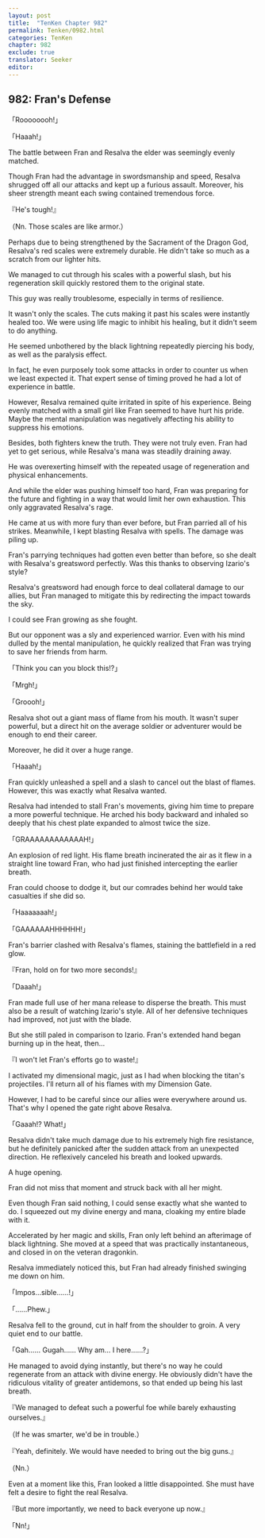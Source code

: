 ```yaml
---
layout: post
title:  "TenKen Chapter 982"
permalink: Tenken/0982.html
categories: TenKen
chapter: 982
exclude: true
translator: Seeker
editor: 
---
```

<h2>982: Fran's Defense</h2>

「Roooooooh!」

「Haaah!」

The battle between Fran and Resalva the elder was seemingly evenly matched.

Though Fran had the advantage in swordsmanship and speed, Resalva shrugged off all our attacks and kept up a furious assault. Moreover, his sheer strength meant each swing contained tremendous force.

『He's tough!』

（Nn. Those scales are like armor.）

Perhaps due to being strengthened by the Sacrament of the Dragon God, Resalva's red scales were extremely durable. He didn't take so much as a scratch from our lighter hits.

We managed to cut through his scales with a powerful slash, but his regeneration skill quickly restored them to the original state.

This guy was really troublesome, especially in terms of resilience.

It wasn't only the scales. The cuts making it past his scales were instantly healed too. We were using life magic to inhibit his healing, but it didn't seem to do anything.

He seemed unbothered by the black lightning repeatedly piercing his body, as well as the paralysis effect.

In fact, he even purposely took some attacks in order to counter us when we least expected it. That expert sense of timing proved he had a lot of experience in battle.

However, Resalva remained quite irritated in spite of his experience. Being evenly matched with a small girl like Fran seemed to have hurt his pride. Maybe the mental manipulation was negatively affecting his ability to suppress his emotions.

Besides, both fighters knew the truth. They were not truly even. Fran had yet to get serious, while Resalva's mana was steadily draining away.

He was overexerting himself with the repeated usage of regeneration and physical enhancements.

And while the elder was pushing himself too hard, Fran was preparing for the future and fighting in a way that would limit her own exhaustion. This only aggravated Resalva's rage.

He came at us with more fury than ever before, but Fran parried all of his strikes. Meanwhile, I kept blasting Resalva with spells. The damage was piling up.

Fran's parrying techniques had gotten even better than before, so she dealt with Resalva's greatsword perfectly. Was this thanks to observing Izario's style?

Resalva's greatsword had enough force to deal collateral damage to our allies, but Fran managed to mitigate this by redirecting the impact towards the sky.

I could see Fran growing as she fought.

But our opponent was a sly and experienced warrior. Even with his mind dulled by the mental manipulation, he quickly realized that Fran was trying to save her friends from harm.

「Think you can you block this!?」

「Mrgh!」

「Groooh!」

Resalva shot out a giant mass of flame from his mouth. It wasn't super powerful, but a direct hit on the average soldier or adventurer would be enough to end their career.

Moreover, he did it over a huge range.

「Haaah!」

Fran quickly unleashed a spell and a slash to cancel out the blast of flames. However, this was exactly what Resalva wanted.

Resalva had intended to stall Fran's movements, giving him time to prepare a more powerful technique. He arched his body backward and inhaled so deeply that his chest plate expanded to almost twice the size.

「GRAAAAAAAAAAAAH!」

An explosion of red light. His flame breath incinerated the air as it flew in a straight line toward Fran, who had just finished intercepting the earlier breath.

Fran could choose to dodge it, but our comrades behind her would take casualties if she did so.

「Haaaaaaah!」

「GAAAAAAHHHHHH!」

Fran's barrier clashed with Resalva's flames, staining the battlefield in a red glow.

『Fran, hold on for two more seconds!』

「Daaah!」

Fran made full use of her mana release to disperse the breath. This must also be a result of watching Izario's style. All of her defensive techniques had improved, not just with the blade.

But she still paled in comparison to Izario. Fran's extended hand began burning up in the heat, then...

『I won't let Fran's efforts go to waste!』

I activated my dimensional magic, just as I had when blocking the titan's projectiles. I'll return all of his flames with my Dimension Gate.

However, I had to be careful since our allies were everywhere around us. That's why I opened the gate right above Resalva.

「Gaaah!? What!」

Resalva didn't take much damage due to his extremely high fire resistance, but he definitely panicked after the sudden attack from an unexpected direction. He reflexively canceled his breath and looked upwards.

A huge opening.

Fran did not miss that moment and struck back with all her might.

Even though Fran said nothing, I could sense exactly what she wanted to do. I squeezed out my divine energy and mana, cloaking my entire blade with it.

Accelerated by her magic and skills, Fran only left behind an afterimage of black lightning. She moved at a speed that was practically instantaneous, and closed in on the veteran dragonkin.

Resalva immediately noticed this, but Fran had already finished swinging me down on him.

「Impos…sible……!」

「……Phew.」

Resalva fell to the ground, cut in half from the shoulder to groin. A very quiet end to our battle.

「Gah…… Gugah…… Why am… I here……?」

He managed to avoid dying instantly, but there's no way he could regenerate from an attack with divine energy. He obviously didn't have the ridiculous vitality of greater antidemons, so that ended up being his last breath.

『We managed to defeat such a powerful foe while barely exhausting ourselves.』

（If he was smarter, we'd be in trouble.）

『Yeah, definitely. We would have needed to bring out the big guns.』

（Nn.）

Even at a moment like this, Fran looked a little disappointed. She must have felt a desire to fight the real Resalva.

『But more importantly, we need to back everyone up now.』

「Nn!」





